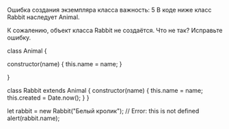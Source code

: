 Ошибка создания экземпляра класса
важность: 5
В коде ниже класс Rabbit наследует Animal.

К сожалению, объект класса Rabbit не создаётся. Что не так? Исправьте ошибку.

 















class Animal {

  constructor(name) {
    this.name = name;
  }

}

class Rabbit extends Animal {
  constructor(name) {
    this.name = name;
    this.created = Date.now();
  }
}

let rabbit = new Rabbit("Белый кролик"); // Error: this is not defined
alert(rabbit.name);